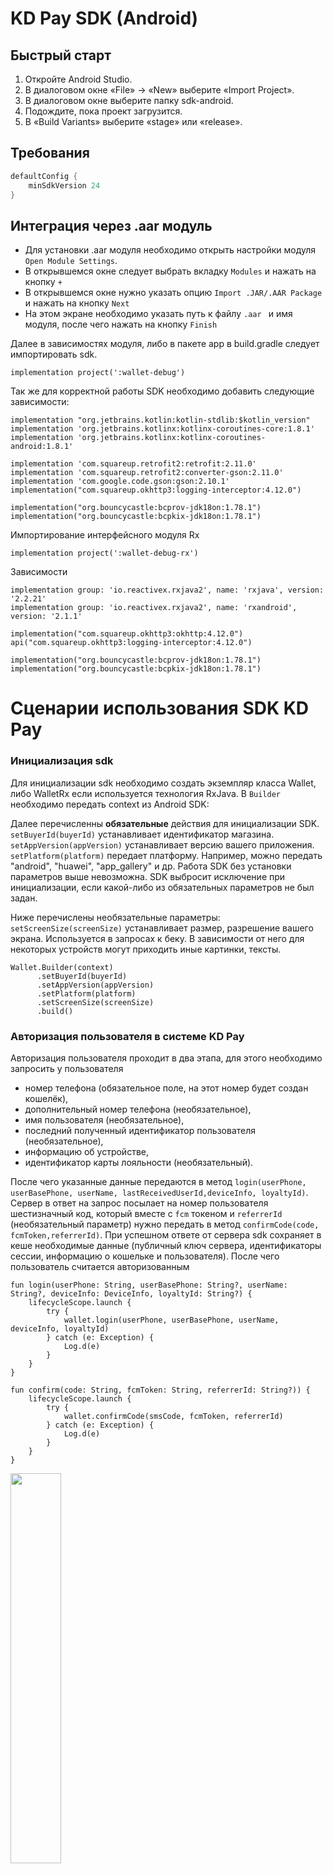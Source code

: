 # KD Pay SDK (Android)

## Быстрый старт

1. Откройте Android Studio.
2. В диалоговом окне «File» → «New» выберите «Import Project».
3. В диалоговом окне выберите папку sdk-android.
4. Подождите, пока проект загрузится.
5. В «Build Variants» выберите «stage» или «release».

## Требования

```gradle
defaultConfig {
    minSdkVersion 24
}
```

## Интеграция через .aar модуль

- Для установки .aar модуля необходимо открыть настройки модуля `Open Module Settings`.
- В открывшемся окне следует выбрать вкладку `Modules` и нажать на кнопку `+`
- В открывшемся окне нужно указать опцию  `Import .JAR/.AAR Package` и нажать на кнопку `Next`
- На этом экране необходимо указать путь к файлу  `.aar ` и имя модуля, после чего нажать на кнопку  `Finish`

Далее в зависимостях модуля, либо в пакете app в build.gradle следует импортировать sdk.

 ```
 implementation project(':wallet-debug')
 ```

Так же для корректной работы SDK необходимо добавить следующие зависимости:

```
implementation "org.jetbrains.kotlin:kotlin-stdlib:$kotlin_version"
implementation 'org.jetbrains.kotlinx:kotlinx-coroutines-core:1.8.1'
implementation 'org.jetbrains.kotlinx:kotlinx-coroutines-android:1.8.1'

implementation 'com.squareup.retrofit2:retrofit:2.11.0'
implementation 'com.squareup.retrofit2:converter-gson:2.11.0'
implementation 'com.google.code.gson:gson:2.10.1'
implementation("com.squareup.okhttp3:logging-interceptor:4.12.0")

implementation("org.bouncycastle:bcprov-jdk18on:1.78.1")
implementation("org.bouncycastle:bcpkix-jdk18on:1.78.1")
```

Импортирование интерфейсного модуля Rx

```
implementation project(':wallet-debug-rx')
```

Зависимости

```
implementation group: 'io.reactivex.rxjava2', name: 'rxjava', version: '2.2.21'
implementation group: 'io.reactivex.rxjava2', name: 'rxandroid', version: '2.1.1'

implementation("com.squareup.okhttp3:okhttp:4.12.0")
api("com.squareup.okhttp3:logging-interceptor:4.12.0")

implementation("org.bouncycastle:bcprov-jdk18on:1.78.1")
implementation("org.bouncycastle:bcpkix-jdk18on:1.78.1")
```

# Сценарии использования SDK KD Pay

### Инициализация sdk

Для инициализации sdk необходимо создать экземпляр класса Wallet, либо WalletRx если используется технология RxJava.
В `Builder` необходимо передать context из Android SDK:

Далее перечисленны **обязательные** действия для инициализации SDK.
`setBuyerId(buyerId)` устанавливает идентификатор магазина.
`setAppVersion(appVersion)` устанавливает версию вашего приложения.
`setPlatform(platform)` передает платформу. Например, можно передать "android", "huawei", "app_gallery" и др.
Работа SDK без установки параметров выше невозможна. SDK выбросит исключение при инициализации, если какой-либо из
обязательных параметров не был задан.

Ниже перечислены необязательные параметры:
`setScreenSize(screenSize)` устанавливает размер, разрешение вашего экрана. Используется в запросах к беку. В
зависимости от него для некоторых устройств могут приходить иные картинки, тексты.

```
Wallet.Builder(context)
      .setBuyerId(buyerId)
      .setAppVersion(appVersion)
      .setPlatform(platform)
      .setScreenSize(screenSize)
      .build()
```

### Авторизация пользователя в системе KD Pay

Авторизация пользователя проходит в два этапа, для этого необходимо запросить у пользователя

- номер телефона (обязательное поле, на этот номер будет создан кошелёк),
- дополнительный номер телефона (необязательное),
- имя пользователя (необязательное),
- последний полученный идентификатор пользователя (необязательное),
- информацию об устройстве,
- идентификатор карты лояльности (необязательный).

После чего указанные данные передаются в
метод `login(userPhone, userBasePhone, userName, lastReceivedUserId,deviceInfo, loyaltyId)`.
Сервер в ответ на запрос посылает на номер пользователя шестизначный код, который вместе с `fcm` токеном
и `referrerId` (необязательный параметр) нужно передать в метод `confirmCode(code, fcmToken,referrerId)`. При успешном
ответе от сервера sdk сохраняет в кеше необходимые данные (публичный ключ сервера, идентификаторы сессии, информацию о
кошельке и пользователя). После чего пользователь считается авторизованным

```
fun login(userPhone: String, userBasePhone: String?, userName: String?, deviceInfo: DeviceInfo, loyaltyId: String?) {
    lifecycleScope.launch {
        try {
            wallet.login(userPhone, userBasePhone, userName, deviceInfo, loyaltyId)
        } catch (e: Exception) {
            Log.d(e)
        }
    }
}

fun confirm(code: String, fcmToken: String, referrerId: String?)) {
    lifecycleScope.launch {
        try {
            wallet.confirmCode(smsCode, fcmToken, referrerId)
        } catch (e: Exception) {
            Log.d(e)
        }
    }
}
```

<img src="readme/authorization.jpg"  width="40%">

### Ссылки на связанные документы:

Согласие на обработку персональных и биометрических данных и пользовательское соглашение -
https://storage.yandexcloud.net/slyanov-s3/gdpr_consent.html

Публичная оферта -
https://storage.yandexcloud.net/slyanov-s3/wallets_public_offer.html

### Публичный ключ для генерации QR-кода

SDK получает публичный ключ и сохраняет его в кеше после авторизации пользователя (метод `confirmCode`). Этот публичный
ключ хранится в кеше и считается валидным, пока в заголовке любого метода от сервера не
вернется `Need-Update-Server-key: true`, после чего SDK асинхронно дернет ручку обновления публичного ключа и при
успешном запросе значение в кеше будет заменено на новый публичный ключ. Это происходит незаметно для пользователя и
весь процесс инкапсулирован внутри SDK. Пользователь SDK извне никак не может повлиять на этот процесс.

### Получение аккаунта пользователя

Получение аккаунта осуществляется с помощью метода `getAccount`. Для успешного получения состояния кошелька пользователь
должен быть авторизован, должен подтвердить смс и сдк. Если клиент не авторизован в системе метод выбрасывает ошибку.

```
fun getAccount(cached: Boolean, referrerId: String?, variant: String?) {
    lifecycleScope.launch {
        try {
            wallet.getAccount(cached, referrerId, variant)
        } catch (e: Exception) {
            Log.d(e)
        }
    }
}
```   

В WalletAccountResult в поле bankLinkType приходит тип привязки банков : recurrent/me2me.

<img src="readme/kd_pay.jpg"  width="40%">

### Onboarding

В ответе WalletAccountResult приходит поле requiredScreens с массивом форм/экранов, которые можно показать перед
отображением кошелька, например "need_bank_link"

<img src="readme/onboarding.jpg"  width="40%">

### Привязка банка к кошельку

<img src="readme/banks.jpg"  width="40%">

Для того чтобы привязать к кошельку пользователя банк, необходимо получить список банков с помощью
метода `getBanks(bankLinkType: BankLinkType?)`.

```
fun getBanks(bankLinkType: BankLinkType?) {
    lifecycleScope.launch {
        try {
            wallet.getBanks(bankLinkType)
        } catch (e: Exception) {
            Log.d(e)
        }
    }
}
```  

**Возвращает**

| Тип          | Опциональный | Описание                                           |
|--------------|--------------|----------------------------------------------------|
| `List<Bank>` | Нет          | Список банков, которые можно привязать к кошельку. |

**Исключения**

| Тип                                   | Описание                                                                  |
|---------------------------------------|---------------------------------------------------------------------------|
| `ErrorMessage.Client.NotAuthorized()` | Сессия отсутствует или устарела                                           |
| `ErrorMessage.Client.Authorization()` | Отсутствует идентификатор пользователя в системе. Необходима авторизация. |
| `ErrorMessage.Client.NoAccount()`     | Нет аккаунта пользователя                                                 |

В ответе метода `getAccount` есть информация о типе платежного сервиса (bankLinkType): recurrent/me2me.
Нужно использовать это как параметр, чтобы получить список банков в зависимости от данного типа.

Для того чтобы использовать метод пользователь должен быть авторизован и у пользователя должен быть создан аккаунт. В
противном случае метод вызовет исключение.

Далее из списка полученных банков пользователь выбирает необходимый. После чего на сервер отправляется запрос
на привязку банка с помощью метода `addNewBank`.

```
fun addNewBank(bankId: Int, fundingSum: String?, bankLinkType: BankLinkType?) {
    lifecycleScope.launch {
        try {
            wallet.addNewBank(bankId, fundingSum, bankLinkType)
        } catch (e: Exception) {
            Log.d(e)
        }
    }
}
```   

Если сервер ответил успехом, то пользователю предлагается перейти в мобильное приложение банка и завершить процесс
привязки банка.

Возвращается BankAccountLinkageResult с id привязки банка, url с кастомной схемой выбранного
банка `bankID://sub.nspk.ru/...` и временем ожидания подписки expireTimeout.

Данную ссылку необходимо открыть в МП для перехода в мобильное приложение банка, если оно установлено на девайсе.

### Получение статуса банковской связи (результат привязки банка)

Для получения статуса банковской связи используется метод `getBankLinkageStatus(linkId: Int): BankLinkageResult`

**Параметры**

| Имя      | Тип | Опциональный | Описание      |
|----------|-----|--------------|---------------|
| `linkId` | Int | нет          | Идентификатор |

**Возвращает**

| Тип                 | Опциональный | Описание                                                |
|---------------------|--------------|---------------------------------------------------------|
| `BankLinkageResult` | Нет          | Статус привязки банка и id последующей onboarding story |

**Статусы привязки**

| Тип        | Описание                                    |
|------------|---------------------------------------------|
| `success`  | Банк привязан успешно                       |
| `pending`  | Ожидание привязки банка в приложении банка. |
| `canceled` | Привязка банка отменена                     |

### Получение привязанных банков

При возврате на главный экран кошелька и вызове метода `getAccount` в поле `banks` возвращаются банки,
которые успешно привязаны, либо находятся в процессе привязки.

Ориентируясь на список привязанных банков и `id` банка, который привязывается к аккаунту можно понять в каком статусе
находится привязка банка. Если банк присутствует в списке привязанных банков,
но поле `isLinked` у банка равно `false`- это значит что банк в процессе привязки к кошельку.
В случае если поле равно `true`, значит процесс привязки банка успешен. В случае если в списке банков нет искомого,
то это означает что произошла ошибка при привязке банка.

<img src="readme/my_banks.jpg"  width="40%">

Если в методе `getAccount` возвращается bankLinkType - recurrent,
то список привязанных банков находится в массиве recurrentBanks, если me2me, то в account в поле banks

### Установить банк по умолчанию

После привязки банка он становится банком по умолчанию. Для того чтобы изменить банк по умолчанию, следует
воспользоваться методом `setDefaultBank`. Для того чтобы использовать метод пользователь должен быть авторизован и
у пользователя должен быть создан аккаунт, а так же привязан как минимум один банк.
Для начала следует получить данные аккаунта методом `getAccount`, предложить пользователю выбрать из списка
привязанных банков тот, который он хочет сделать основным.
Далее передать `id` этого банка и его тип в метод `setDefaultBank(bankId)`.
В результате чего в случае успеха метод вернет измененный и актуальный список привязанных банков.

`setDefaultBank(bankId: Int, bankLinkType: BankLinkType?): List<Bank>`

**Параметры**

| Имя          | Тип          | Опциональный | Описание                                                                     |
|--------------|--------------|--------------|------------------------------------------------------------------------------|
| bankId       | Int          | нет          | Идентификатор банка в системе KD Pay, выбранных из списка привязанных банков |
| bankLinkType | BankLinkType | да           | Тип банка (recurrent/me2me)                                                  |

**Возвращает**

| Тип        | Опциональный | Описание                                                     |
|------------|--------------|--------------------------------------------------------------|
| List<Bank> | Нет          | Список привязанных банков, с измененным банком по умолчанию. |

**Исключения**

| Тип                                 | Описание                                                                  |
|-------------------------------------|---------------------------------------------------------------------------|
| ErrorMessage.Client.NotAuthorized() | Сессия отсутствует или устарела                                           |
| ErrorMessage.Client.Authorization() | Отсутствует идентификатор пользователя в системе. Необходима авторизация. |

<img src="readme/bank_methods.jpg"  width="40%">

### Удаление привязанного банка (неактуально для рекуррентов)

Для удаления ранее привязанного банка используется метод

`deleteBank(bankId: Int)`

**Параметры**

| Имя    | Тип | Опциональный | Описание                                                                                                |
|--------|-----|--------------|---------------------------------------------------------------------------------------------------------|
| bankId | Int | нет          | Идентификатор банка в системе KD Pay, выбранных из списка банков получаемых с помощью метода getBanks() |

**Исключения**

| Тип                                 | Описание                                                                  |
|-------------------------------------|---------------------------------------------------------------------------|
| ErrorMessage.Client.NotAuthorized() | Сессия отсутствует или устарела                                           |
| ErrorMessage.Client.Authorization() | Отсутствует идентификатор пользователя в системе. Необходима авторизация. |
| ErrorMessage.Client.NoAccount()     | Нет аккаунта пользователя                                                 |

### Генерация QR кода

Для быстрого создания строки, кодируемой в qr-код, достаточно использовать метод `generateQrString(loyaltyId: String)`.
Метод не требует наличия интернета, если есть предзагруженные otp-коды.
(Otp-коды нужны также для генерации строки и SDK их самостоятельно (без действий на стороне МП) запрашивает на бэке "в
фоне", когда есть интернет).
Есть возможность "попросить" SDK в явном виде получить новую пачку otp-кодов для генерации QR-кода,
метод `requestOtpCode(amount)`. Для использования методов пользователь должен быть предварительно авторизован и иметь
аккаунт в системе.

**Параметры**

| Имя       | Тип    | Опциональный | Описание                                    |
|-----------|--------|--------------|---------------------------------------------|
| loyaltyId | String | нет          | Идентификатор лояльности во внешней системе |

**Возвращает**

| Тип    | Опциональный | Описание                        |
|--------|--------------|---------------------------------|
| String | Нет          | Строка для кодирования в Qr код |

**Исключения**

| Тип                                                | Описание                                                   |
|----------------------------------------------------|------------------------------------------------------------|
| ErrorMessage.Client.Serialization("No loyalty id") | loyaltyId пуст                                             |
| ErrorMessage.Client.NoOtpCode("No free OTP codes") | нет свободных otp кодов                                    |
| ErrorMessage.Client.Authorization                  | userId или публичный ключ сервера не существует в кеше SDK |

```
fun preloadOtp() {
    lifecycleScope.launch {
        try {
            if(!wallet.haveOtpCode()) wallet.requestOtpCode(OTP_CODE_AMOUT)
        } catch(e: Exception) {
            Log.d(e)
        }
    }
}

fun generateQrString(loyaltyId: String) {
    lifecycleScope.launch {
        val qrString = try {
            wallet.generateQrString(loyaltyId)
        } catch(e: Exception) {
            Log.d(e)
            null
        }

        qrString?.let { renderQrCode(it) }
    }
}
```

### Метод для проверки наличия сохраненных otp кодов в кеше sdk.

`haveOtpCode(): Boolean`

**Возвращает**

| Тип     | Опциональный | Описание                                                                            |
|---------|--------------|-------------------------------------------------------------------------------------|
| Boolean | Нет          | true - есть как минимум один сохраненный otp код. false - не сохраненных otp кодов. |

### Метод для получения одного свободного otp кода в кеше sdk. Код не помечается как использованный и будет выдан этим методом снова до использования

`getUnusedOtpCode(): String`

**Возвращает**

| Тип    | Опциональный | Описание                             |
|--------|--------------|--------------------------------------|
| String | Нет          | Возвращает один сохраненный otp код. |

**Исключения**

| Тип       | Описание                  |
|-----------|---------------------------|
| NoOtpCode | Если свободных кодов нет. |

### Метод для получения otp кодов с сервера с последующим сохранением в кеш sdk.

`requestOtpCodes(amount: Int)`
**Параметры**

| Имя    | Тип | Опциональный | Описание                                              |
|--------|-----|--------------|-------------------------------------------------------|
| amount | Int | нет          | Количество запрашиваемых otp кодов.  По умолчанию 10. |

**Исключения**

| Тип                                                                  | Описание                                                                  |
|----------------------------------------------------------------------|---------------------------------------------------------------------------|
| ErrorMessage.Client.NotAuthorized()                                  | Сессия отсутствует или устарела                                           |
| ErrorMessage.Client.Authorization()                                  | Отсутствует идентификатор пользователя в системе. Необходима авторизация. |
| ErrorMessage.Client.NoAccount()                                      | Нет аккаунта пользователя                                                 |
| ErrorMessage.Server.BadServerResponse("No code")                     | Ни один код не был получен от сервера.                                    |
| ErrorMessage.Server.BadServerResponse("No expiration time for code") | Нет срока окончания действия кода                                         |
| ErrorMessage.Client.NoBuyerId()                                      | Не установлен buyerId. Смотреть метод `configure(buyerId)`                |

### Метод для получения количества оставшихся otp кодов

`getRemainingOtpCodes(): Int`

**Возвращает**

| Тип | Опциональный | Описание                        |
|-----|--------------|---------------------------------|
| Int | Нет          | количество оставшихся otp кодов |

### Запрашивает указанное в параметре количество otp кодов, если их оставшееся количество валидных меньше 6

`requestOtpCodesIfRequired(amount: Int)`
**Параметры**

| Имя    | Тип | Опциональный | Описание                            |
|--------|-----|--------------|-------------------------------------|
| amount | Int | нет          | Количество запрашиваемых otp кодов. |

##### Запрашивает один свободный OTP код. Код не помечается как использованный и выдан этим методом снова до использования

`getOtpCode()`

**Исключения**

| Тип                             | Описание                                                                              |
|---------------------------------|---------------------------------------------------------------------------------------|
| ErrorMessage.Client.NoOtpCode() | свободных кодов нет. Перед запросом можно проверить на наличие вызвав `haveOtpCode()` |

### Получение данных профиля пользователя.

`fun getProfile(): Profile`

**Возвращает**

| Тип     | Опциональный | Описание                       |
|---------|--------------|--------------------------------|
| Profile | Нет          | Данные по профилю пользователя |

<img src="readme/profile.jpg"  width="40%">

##### Получение данных профиля пользователя (детализация).

`fun getProfileDetails(): ProfileDetails`

**Возвращает**

| Тип            | Опциональный | Описание                                     |
|----------------|--------------|----------------------------------------------|
| ProfileDetails | Нет          | Данные по профилю пользователя (детализация) |

### Получение элементов для блока часто задаваемых вопросов.

`fun getFaq(cacheInterval: Long = 3600L, cacheUnit: TimeUnit = TimeUnit.SECONDS): List<FaqItem>`

**Параметры**

| Имя           | Тип      | Опциональный | Описание               |
|---------------|----------|--------------|------------------------|
| cacheInterval | Long     | нет          | интервал проверки кеша |
| cacheUnit     | TimeUnit | нет          | интервал проверки кеша |

**Возвращает**

| Тип           | Опциональный | Описание         |
|---------------|--------------|------------------|
| List<FaqItem> | нет          | Список элементов |

### Выход пользователя из KD pay.

Для выполнения выхода пользователя из системы KD pay необходимо использовать метод `logout()`, при этом выполняется
полная очистка кеша sdk. Удаляются идентификаторы сессии, пользователя, публичный ключ сервера, отп коды и номер
телефона пользователя. Параллельно на сервер отправляется запрос на сброс всех активных сессий.

### Получение информации о кешбэке и истории операций.

<img src="readme/operation_history.jpg"  width="40%">

### Получение информации о кешбэке.

`fun getFaq(cacheInterval: Long = 3600L, cacheUnit: TimeUnit = TimeUnit.SECONDS): List<FaqItem>`
Для получения информации о кешбэке используем
метод `getCashbackInfo(prevMonth: Int, scenario: String, collapsed: Boolean, source: String): OperationElement`.
Имеет перегрузку метода с параметром ключ-значения для гибкой настройки параметров.

**Параметры**

| Имя       | Тип     | Опциональный | Описание                   |
|-----------|---------|--------------|----------------------------|
| prevMonth | Int     | нет          | период запроса данных      |
| scenario  | String  | нет          | место запроса данных       |
| collapsed | Boolean | нет          | скрытие виджетов в разделе |
| source    | String  | нет          | источник перехода          |

**Возвращает**

| Тип          | Опциональный | Описание             |
|--------------|--------------|----------------------|
| CashbackInfo | нет          | Информацию о кешбэке |

### Перегрузка метода информации о кешбэке

`getCashbackInfo(parameters: Map<String, String>): OperationElement`

**Параметры**

| Имя        | Тип                 | Опциональный | Описание                          |
|------------|---------------------|--------------|-----------------------------------|
| parameters | Map<String, String> | нет          | параметры в формате ключ-значение |

**Возвращает**

| Тип          | Опциональный | Описание             |
|--------------|--------------|----------------------|
| CashbackInfo | нет          | Информацию о кешбэке |

### Получение истории операции для пользователя

Получить историю операций для пользователя можно с помощью метода `getOperations`. В данный метод заложены параметры для
фильтрации операций. Бек вернет список операций, удовлетворяющих параметрам фильтрации.
Для первого запроса истории операции не нужно передавать курсор, в последующих запросах необходимо передавать курсор.
Бек вернет курсор в ответе на первый запрос, если пользователь имеет больше операций, чем бек может отдать за один
запрос.
Курсор (`cursor`) используется для пагинации операций.

```
fun getOperations(
    cursor: String? = null,
    type: OperationElement.OperationType? = null,
    partner: String? = null,
    datetimeStart: String? = null,
    datetimeFinish: String? = null,
    status: OperationElement.Status? = null
) {
    lifecycleScope.launch {
        try {
            wallet.getOperations(cursor, formId, type, partner, datetimeStart, datetimeFinish, status)
        } catch (e: Exception) {
            Log.d(e)
        }
    }
}
```

**Параметры**

| Имя            | Тип                            | Опциональный | Описание                               |
|----------------|--------------------------------|--------------|----------------------------------------|
| cursor         | String                         | да           | указатель на получение списка операций |
| type           | OperationElement.OperationType | да           | тип операции                           |
| partner        | String                         | да           | фильтр партнера                        |
| datetimeStart  | String                         | да           | дата начала фильтрации операции        |
| datetimeFinish | String                         | да           | дата конца фильтрации операции         |
| status         | OperationElement.Status        | да           | статус операции                        |

**Возвращает**

| Тип        | Опциональный | Описание                                          |
|------------|--------------|---------------------------------------------------|
| Operations | нет          | Список операций с предыдущим/следующим указателем |

### Получение конкретной операции для пользователя

Получить операцию для пользователя можно через метод `getOperation`. Важно, что id операции должен совпадать с типом
операции, иначе операция будет считаться на найденной.

```
fun getOperation(id: Int, type: OperationElement.OperationType) {
    lifecycleScope.launch {
        try {
            wallet.getOperation(id, type)
        } catch (e: Exception) {
            Log.d(e)
        }
    }
}
```

**Параметры**

| Имя  | Тип                            | Опциональный | Описание               |
|------|--------------------------------|--------------|------------------------|
| id   | String                         | нет          | идентификатор операции |
| type | OperationElement.OperationType | нет          | тип операции           |

**Возвращает**

| Тип              | Опциональный | Описание         |
|------------------|--------------|------------------|
| OperationElement | нет          | Элемент операции |

### Получение аккаунта пользователя

Получение аккаунта осуществляется с помощью метода `getAccount(cached: Boolean, referrerId: String?, variant: String?)`.
Для успешного получения состояния кошелька пользователь должен быть авторизован. Если клиент не авторизован в системе
метод выбрасывает исключение. При отсутствии аккаунта в ответе поле `walletAccountState` будет иметь значение `NONE`.

`getAccount(cached, referrerId, variant): WalletAccountResult`

**Параметры**

| Имя        | Тип     | Опциональный | Описание                                                                                                          |
|------------|---------|--------------|-------------------------------------------------------------------------------------------------------------------|
| cached     | Boolean | нет          | Флаг для определения откуда брать данные аккаунта. true - из кеша, false - из сервера с последующим кешированием. |
| referrerId | String  | да           | Идентификатор реферальной системы                                                                                 |
| variant    | String  | да           | Короткий вариант получения данных. Если указан `short`, то будут получены только основные данные по аккаунту.     |

**Возвращает**

| Тип                 | Опциональный | Описание                                                                  |
|---------------------|--------------|---------------------------------------------------------------------------|
| WalletAccountResult | Нет          | Ответ содержащий аккаунт пользователя в системе и текущий статус аккаунта |

**Исключения**
| Тип | Описание |
| ----------- | ----------- |
| ErrorMessage.Client.NotAuthorized("Not authorized") | Пользователь не авторизован в системе KD Pay. Либо устарела
сессия. |

```
fun getAccount() {
    lifecycleScope.launch {
        val result = try {
            wallet.getAccount(false)
        } catch (e: Exception) {
            if (e is ErrorMessage.Client.NotAuthorized) {
                processNotAuthorized()
            }
            Log.d(e)
            null
        }

        if (result?.walletAccountState == WalletAccountState.NONE) {
            processAccountNotExists()
        }

        if (result?.walletAccountState == WalletAccountState.READY) {
            processSucess(result)
        }
    }
}
```

### Получение формы

Для платежного сервиса в сценариях необходимы формы для получения информации о пользователе. Формы динамические, то есть
содержимое (состав полей) меняется в зависимости от контекста (сценария). Например, для привязывания счета необходимо
заполнить форму упрощенной идентификации.
Получение формы происходит через метод `getForm(type: String?, formId: Int?, version: Int?)`. Если запрос формы
произойдет без `formId`, то сервер пришлет чистую форму.
Если запрос происходит с `formId`, то SDK отправит 2 запроса на сервер:  `/form` и `/request`. Первый запрос получит
форму, второй получит статус валидации для полей. SDK соединит полученные результаты и вернет форму с провалидированными
полями.

*Примечание: количество полей и их состав сервер может поменять на своей стороне, форма является динамической.*

```
fun getForm(type: String?, formId: Int?, version: Int?) {
    lifecycleScope.launch {
        try {
            wallet.getForm(type: String?, formId: Int?, version: Int?)
        } catch (e: Exception) {
            Log.d(e)
        }
    }
}
```

### Валидация полей формы

Для валидации полей используется
метод `sendFormDraft(type: String, formId: Int?, version: Int?, draftFields: Map<Int, String>)`. Первый запрос на
валидацию всегда будет происходить без `formId` и `version`. Актуальные значения `formId` и `version` вернутся при
первой и последующей валидации. Валидировать необходимо все заполненные поля.

*Примечание: сервер сохраняет в следующем драфте поля "вместо" предыдущих. То есть если в первой версии драфта МП
отправило заполненное поле 1, а потом не прислало это поле или прислало пустое, то в этой версии драфта поле не будет
сохранено на сервере.*

При `sendFormDraft(type: String, formId: Int?, version: Int?, draftFields: Map<Int, String>)` SDK уберет пустые поля из
запроса, чтобы не заваливать пользователя ошибками на пустых полях.

```
fun sendFormDraft(type: String, formId: Int?, version: Int?, draftFields: Map<Int, String>) {
    lifecycleScope.launch {
        try {
            wallet.sendFormDraft(type, formId, version, draftFields)
        } catch (e: Exception) {
            Log.d(e)
        }
    }
}
```

### Отправка формы на проверку

Для валидации полей используется
метод `sendFormCommit(type: String, formId: Int?, version: Int?, draftFields: Map<Int, String>)`. Первый запрос
на `commit` может происходить без `formId` и `version`. Актуальные значения `formId` и `version` вернутся при первом и
последующем `commit`. Отправлять необходимо все поля.

При `sendFormCommit(type: String, formId: Int?, version: Int?, draftFields: Map<Int, String>)` сервер отправит **все**
поля, даже пустые, чтобы уведомить пользователя о незаполненных полях.

```
fun sendFormDraft(type: String, formId: Int?, version: Int?, draftFields: Map<Int, String>) {
    lifecycleScope.launch {
        try {
            wallet.sendFormDraft(type, formId, version, draftFields)
        } catch (e: Exception) {
            Log.d(e)
        }
    }
}
```

## Дополнительные методы для взаимодействия с сервисом KD pay

#### Метод для проверки состояния сервиса.

`ping()`

#### Метод возвращает идентификатор пользователя, если имеется.

`getUserId(): Int`

**Возвращает**

| Тип      | Опциональный | Описание                                           |
|----------|--------------|----------------------------------------------------|
| UserInfo | Нет          | Возвращает userId пользователя, если такой имеется |

#### Проверка истек ли срок действия ключа.

`fun isKeyExpired(): Boolean`

**Возвращает**

| Тип     | Опциональный | Описание                                  |
|---------|--------------|-------------------------------------------|
| Boolean | Нет          | true - ключ истек , false - ключ не истек |

##### Обновить клиентские ключи и отправить публичный ключ на сервер.

`fun updateClientPublicKey(deviceId: String)`

**Параметры**

| Имя      | Тип    | Опциональный | Описание                                                                                                                                                                                                               |
|----------|--------|--------------|------------------------------------------------------------------------------------------------------------------------------------------------------------------------------------------------------------------------|
| deviceId | String | да           | Идентификатор пользователя в системе.  Если не указан используется 64-битное число (выраженное в виде шестнадцатеричной строки), уникальное для каждой комбинации ключа подписи приложения, пользователя и устройства. |

##### Callback на необходимость обновления токена пользователя.

`needUpdateUserDevice: StateFlow<Boolean>`

##### Callback на необходимость обновления клиентских ключей

`needUpdateClientPublicKey: StateFlow<Boolean>`

##### Обновить токен пользователя на сервере.

`fun updateUserDevice(deviceId: String, fcmToken: String)`

**Параметры**

| Имя      | Тип    | Опциональный | Описание                                                                                                                                                                                                               |
|----------|--------|--------------|------------------------------------------------------------------------------------------------------------------------------------------------------------------------------------------------------------------------|
| deviceId | String | да           | Идентификатор пользователя в системе.  Если не указан используется 64-битное число (выраженное в виде шестнадцатеричной строки), уникальное для каждой комбинации ключа подписи приложения, пользователя и устройства. |
| fcmToken | String | нет          | Токен Firebase Messaging Service [подробнее](https://firebase.google.com/docs/cloud-messaging/android/client).                                                                                                         |

##### Проверка доступа к кошелькам. Имеет кеширование. Возвращает результат предыдущего запроса, параллельно выполняя новый запрос. Если интервал не задан, кеш считается валидным 1 час.

`getUserExperiment(phone: String, applicationVersion: String, deviceId: String?, loyaltyId: String, cacheInterval: Long): List<String>`

**Параметры**

| Имя                | Тип    | Опциональный | Описание                                                                                                                                                                                                               |
|--------------------|--------|--------------|------------------------------------------------------------------------------------------------------------------------------------------------------------------------------------------------------------------------|
| phone              | String | нет          | Телефон указанный пользователем                                                                                                                                                                                        |
| applicationVersion | String | нет          | Версия приложения                                                                                                                                                                                                      |
| deviceId           | String | да           | Идентификатор пользователя в системе.  Если не указан используется 64-битное число (выраженное в виде шестнадцатеричной строки), уникальное для каждой комбинации ключа подписи приложения, пользователя и устройства. |
| loyaltyId          | String | нет          | номер карты лояльности                                                                                                                                                                                                 |
| cacheInterval      | Long   | да           | Интервал проверки кэша в секундах. Если не выставлен интервал, то кеш на 1 час.                                                                                                                                        |

**Возвращает**

| Тип          | Опциональный | Описание                                             |
|--------------|--------------|------------------------------------------------------|
| List<String> | Нет          | Вернет список экспериментов для данного пользователя |

##### Проверяет авторизован ли пользователь в системе по таким признакам как наличие в кеше идентификатора сессии и пользователя. А так же наличию публичного ключа сервера.

`isAuthorized(): Boolean`

**Возвращает**

| Тип     | Опциональный | Описание                                                                                                                                    |
|---------|--------------|---------------------------------------------------------------------------------------------------------------------------------------------|
| Boolean | Нет          | true - пользователь авторизован, false - не авторизован (Нет идентификатора сессии, пользователя, либо публичного ключа сервера в кеше SDK) |

##### Получение состояние аккаунта в системе KD Pay.

`getUserPreview(cached: Boolean = false, manzanaUserId: String?, loyaltyId: String?, source: String?): WalletAccountResult`

**Параметры**

| Имя           | Тип     | Опциональный | Описание                                                                                                          |
|---------------|---------|--------------|-------------------------------------------------------------------------------------------------------------------|
| cached        | Boolean | нет          | Флаг для определения откуда брать данные аккаунта. true - из кеша, false - из сервера с последующим кешированием. |
| manzanaUserId | String  | да           | Идентификатор пользователя                                                                                        |
| loyaltyId     | String  | нет          | номер карты лояльности                                                                                            |
| source        | String  | нет          | источник перехода                                                                                                 |

**Возвращает**

| Тип                 | Опциональный | Описание                                                                  |
|---------------------|--------------|---------------------------------------------------------------------------|
| WalletAccountResult | Нет          | Ответ содержащий аккаунт пользователя в системе и текущий статус аккаунта |

**Исключения**

| Тип                                                 | Описание                                                            |
|-----------------------------------------------------|---------------------------------------------------------------------|
| ErrorMessage.Client.NotAuthorized("Not authorized") | Пользователь не авторизован в системе KD Pay. Либо устарела сессия. |

##### Получение информации фондирования.

`getFundingInfo(cacheInterval: Long, cacheUnit: TimeUnit): FundingInfo

**Параметры**

| Имя           | Тип      | Опциональный | Описание                                                                               |
|---------------|----------|--------------|----------------------------------------------------------------------------------------|
| cacheInterval | Long     | да           | Интервал проверки кэша в секундах. Если не выставлен интервал, то кеш не используется. |
| cacheUnit     | TimeUnit | нет          | интервал проверки кеша                                                                 |

**Возвращает**

| Тип        | Опциональный | Описание                                           |
|------------|--------------|----------------------------------------------------|
| List<Bank> | Нет          | Список банков, которые можно привязать к кошельку. |

**Исключения**

| Тип                                 | Описание                                                                  |
|-------------------------------------|---------------------------------------------------------------------------|
| ErrorMessage.Client.NotAuthorized() | Сессия отсутствует или устарела                                           |
| ErrorMessage.Client.Authorization() | Отсутствует идентификатор пользователя в системе. Необходима авторизация. |
| ErrorMessage.Client.NoAccount()     | Нет аккаунта пользователя                                                 |

##### Метод получения формы упрощенной идентификации

`getForm(type: String?, formId: Int?, version: Int?): Form`

**Параметры**

| Имя     | Тип    | Опциональный | Описание                                            |
|---------|--------|--------------|-----------------------------------------------------|
| type    | String | да           | Тип формы, которая задает определенный набор полей. |
| formId  | Int    | да           | Идентификатор последнего актуального заполнения.    |
| version | Int    | да           | Версия последнего актуального заполнения            |

**Возвращает**

| Тип  | Опциональный | Описание                                        |
|------|--------------|-------------------------------------------------|
| Form | Нет          | Форма для упрощенной идентификации пользователя |

**Исключения**

| Тип                                 | Описание                                                                  |
|-------------------------------------|---------------------------------------------------------------------------|
| ErrorMessage.Client.NotAuthorized() | Сессия отсутствует или устарела                                           |
| ErrorMessage.Client.Authorization() | Отсутствует идентификатор пользователя в системе. Необходима авторизация. |

##### Метод для отправки черновика формы

`sendFormDraft(type: String, formId: Int?, version: Int?, draftFields: Map<Int, String>): FormDraft`

**Параметры**

| Имя         | Тип              | Опциональный | Описание                                            |
|-------------|------------------|--------------|-----------------------------------------------------|
| type        | String           | нет          | Тип формы, которая задает определенный набор полей. |
| formId      | Int              | да           | Идентификатор последнего актуального заполнения.    |
| version     | Int              | да           | Версия последнего актуального заполнения.           |
| draftFields | Map<Int, String> | нет          | Идентификатор валидируемого поля и его значение.    |

**Возвращает**

| Тип       | Опциональный | Описание                                              |
|-----------|--------------|-------------------------------------------------------|
| FormDraft | Нет          | Актуальная информация формы и список невалидных полей |

**Исключения**

| Тип                                 | Описание                                                                  |
|-------------------------------------|---------------------------------------------------------------------------|
| ErrorMessage.Client.NotAuthorized() | Сессия отсутствует или устарела                                           |
| ErrorMessage.Client.Authorization() | Отсутствует идентификатор пользователя в системе. Необходима авторизация. |
| ErrorMessage.Client.NoAccount()     | Нет аккаунта пользователя                                                 |

##### Метод для получения формы поддержки

`getUserSupportForm(clientId: Int): Form`

**Параметры**

| Имя      | Тип | Опциональный | Описание               |
|----------|-----|--------------|------------------------|
| clientId | Int | да           | Идентификатор клиента. |

**Возвращает**

| Тип  | Опциональный | Описание                                        |
|------|--------------|-------------------------------------------------|
| Form | Нет          | Форма для упрощенной идентификации пользователя |

**Исключения**

| Тип                                 | Описание                                                                  |
|-------------------------------------|---------------------------------------------------------------------------|
| ErrorMessage.Client.NotAuthorized() | Сессия отсутствует или устарела                                           |
| ErrorMessage.Client.Authorization() | Отсутствует идентификатор пользователя в системе. Необходима авторизация. |
| ErrorMessage.Client.NoAccount()     | Нет аккаунта пользователя                                                 |

##### Метод для подсказки для полей формы

`getFormSuggestions(fieldId: Int, value: String): Map<Int, String>`

**Параметры**

| Имя     | Тип    | Опциональный | Описание            |
|---------|--------|--------------|---------------------|
| fieldId | Int    | да           | Идентификатор поля. |
| value   | String | да           | Значение поля.      |

**Возвращает**

| Тип              | Опциональный | Описание                          |
|------------------|--------------|-----------------------------------|
| Map<Int, String> | Нет          | Подсказки в формате ключ-значение |

##### Метод для коммита формы

`sendFormCommit(type: String, formId: Int?, version: Int?, draftFields: Map<Int, String>): FormDraft`

**Параметры**

| Имя         | Тип              | Опциональный | Описание                                            |
|-------------|------------------|--------------|-----------------------------------------------------|
| type        | String           | нет          | Тип формы, которая задает определенный набор полей. |
| formId      | Int              | да           | Идентификатор последнего актуального заполнения.    |
| version     | Int              | да           | Версия последнего актуального заполнения.           |
| draftFields | Map<Int, String> | нет          | Идентификатор валидируемого поля и его значение.    |

**Возвращает**

| Тип       | Опциональный | Описание                                              |
|-----------|--------------|-------------------------------------------------------|
| FormDraft | Нет          | Актуальная информация формы и список невалидных полей |

**Исключения**

| Тип                                 | Описание                                                                  |
|-------------------------------------|---------------------------------------------------------------------------|
| ErrorMessage.Client.NotAuthorized() | Сессия отсутствует или устарела                                           |
| ErrorMessage.Client.Authorization() | Отсутствует идентификатор пользователя в системе. Необходима авторизация. |
| ErrorMessage.Client.NoAccount()     | Нет аккаунта пользователя                                                 |

##### Метод проверки версии библиотеки. Имеет кеширование. Возвращает результат предыдущего запроса, параллельно выполняя новый запрос.

`checkLibraryVersion(cacheInterval: Long = 0L): VersionResult`

**Параметры**

| Имя           | Тип  | Опциональный | Описание                                                                               |
|---------------|------|--------------|----------------------------------------------------------------------------------------|
| cacheInterval | Long | да           | Интервал проверки кэша в секундах. Если не выставлен интервал, то кеш не используется. |

**Возвращает**

| Тип           | Опциональный | Описание                                                                         |
|---------------|--------------|----------------------------------------------------------------------------------|
| VersionResult | нет          | Возвращает результат проверки. При любой ошибке возвращает VersionResult.UNKNOWN |

#### Уведомляет сервер о показанных оповещениях пользователю. Возвращает список id оповещений с актуальным статусом

`notifySnacksShown(shownSnacks: Map<Int, Long>): List<SnacksShownStatus>`

**Параметры**

| Имя         | Тип            | Опциональный | Описание                              |
|-------------|----------------|--------------|---------------------------------------|
| shownSnacks | Map<Int, Long> | нет          | id и timestamp показанного оповещения |

**Возвращает**

| Тип               | Опциональный | Описание                                   |
|-------------------|--------------|--------------------------------------------|
| SnacksShownStatus | нет          | Список id оповещений с актуальным статусом |

### Получение информации об автопополнении.

`getAutoReplenishmentInfo(): AutoReplenishmentInfo`

**Возвращает**

| Тип                   | Опциональный | Описание                    |
|-----------------------|--------------|-----------------------------|
| AutoReplenishmentInfo | нет          | Информации о автопополнении |

#### Включить/выключить автопополнение

`fun toggleAutoReplenishment(isActive: Boolean, bankId: Int, sumValue: String?,sumCurrency: String?,)`

**Параметры**

| Имя         | Тип     | Опциональный | Описание                             |
|-------------|---------|--------------|--------------------------------------|
| isActive    | Boolean | нет          | вкл или выкл                         |
| bankId      | Int     | нет          | уникальный идентификатор банка       |
| sumValue    | String  | нет          | минимальная сумма для автопополнения |
| sumCurrency | String  | нет          | валюта суммы для автопополнения      |

### Операция пополнения счёта KD Pay

`fun replenishment(bankId: Int, sumValue: String, sumCurrency: String): ReplenishmentStatus`

**Параметры**

| Имя         | Тип    | Опциональный | Описание                             |
|-------------|--------|--------------|--------------------------------------|
| bankId      | Int    | нет          | уникальный идентификатор банка       |
| sumValue    | String | нет          | минимальная сумма для автопополнения |
| sumCurrency | String | нет          | валюта суммы для автопополнения      |

**Возвращает**

| Тип                 | Опциональный | Описание          |
|---------------------|--------------|-------------------|
| ReplenishmentStatus | нет          | Статус пополнения |

### Получения статуса пополнения счёта KD Pay

`fun getReplenishmentStatus() : ReplenishmentStatus`

**Возвращает**

| Тип                 | Опциональный | Описание          |
|---------------------|--------------|-------------------|
| ReplenishmentStatus | нет          | Статус пополнения |

# Структуры данных

#### `BankLinkageResult`

| Имя          | Описание                         |
|--------------|----------------------------------|
| status       | статус связи (BankLinkageStatus) |
| finalStoryId | идентификатор                    |

#### `BankLinkageStatus` enum

| Имя      | Описание       |
|----------|----------------|
| SUCCESS  | Успех связи    |
| PENDING  | Ожидание связи |
| CANCELED | Отмена связи   |

#### `ReplenishmentStatus` enum

| Имя        | Описание                      |
|------------|-------------------------------|
| UNKNOWN    | Статус пополнения не известен |
| IN_PROCESS | В процессе пополнения         |
| SUCCESS    | Успех пополнения              |
| CREATED    | Создан для  пополнения        |
| CANCELED   | Отменена пополнения           |
| ERROR      | Ошибка пополнения             |

#### `WalletAccountResult`

| Имя свойства       | Тип                | Опциональный | Описание                                  |
|--------------------|--------------------|--------------|-------------------------------------------|
| walletAccountState | WalletAccountState | нет          | Описывает состояние аккаунта              |
| walletAccount      | WalletAccount      | да           | Модель данных кошелька                    |
| banners            | BannerAccount      | да           | Список баннеров                           |
| messages           | MessagesAccount    | да           | Информационное сообщение о работе сервера |
| snacks             | Snacks             | да           | Список снекбаров                          |

#### `WalletAccountState` enum

| Имя     | Описание                            |
|---------|-------------------------------------|
| NONE    | Нет аккаунта пользователя           |
| PENDING | Аккаунта в процессе создания        |
| READY   | Аккаунт существует и готов к работе |
| BANNED  | Аккаунт забанен                     |

#### `WalletAccount`

| Имя свойства | Тип                 | Опциональный                 | Описание                                 |
|--------------|---------------------|------------------------------|------------------------------------------|
| id           | Int                 | нет                          | Идентификатор аккаунта                   |
| balance      | BigDecimal          | нет ( 0 по умолчанию)        | Баланс пользователя                      |
| currency     | String              | нет                          | Строковый код валюты                     |
| status       | WalletStatus        | нет (Undefined по умолчанию) | Состояние кошелька                       |
| banks        | List<Bank>          | нет                          | 	Список привязанных к кошельку банков    |
| forms        | List<FormsResponse> | да                           | Список форм для упрощенной идентификации |

#### `WalletStatus ` enum

| Имя       | Описание                         |
|-----------|----------------------------------|
| Undefined | Неизвестное состояние кошелька   |
| Active    | Кошелек активен и готов к работе |
| Blocked   | Кошелек заблокирован             |
| Closed    | Кошелек закрыт                   |

#### `BannerAccount`

| Имя свойства | Тип               | Опциональный | Описание                                                         |
|--------------|-------------------|--------------|------------------------------------------------------------------|
| positionType | String            | нет          | Вариант отображения баннеров, например списком, каруселью и т.п. |
| items        | List<BannerItems> | да           | Список баннеров                                                  |

#### `BannerItems`

| Имя свойства | Тип                | Опциональный | Описание                  |
|--------------|--------------------|--------------|---------------------------|
| id           | Int                | нет          | Идентификатор баннера     |
| type         | String             | нет          | Тип баннера               |
| params       | List<BannerParams> | нет          | Список параметров баннера |

#### `BannerParams`

| Имя свойства    | Тип    | Опциональный | Описание                         |
|-----------------|--------|--------------|----------------------------------|
| name            | String | да           | Имя параметра                    |
| value           | String | да           | Значение параметра               |
| textColor       | String | да           | Цвет значения (текста) параметра |
| type            | String | да           | Тип параметра                    |
| backgroundColor | String | да           | Цвет фона параметра              |

#### `MessagesAccount`

| Имя свойства    | Тип             | Опциональный | Описание                                |
|-----------------|-----------------|--------------|-----------------------------------------|
| badStatusServer | BadStatusServer | да           | Сообщение о некорректной работе сервера |

#### `BadStatusServer`

| Имя свойства | Тип    | Опциональный | Описание            |
|--------------|--------|--------------|---------------------|
| title        | String | нет          | Заголовок сообщения |
| description  | String | нет          | Описание сообщения  |

#### `Snacks`

| Имя свойства | Тип         | Опциональный | Описание            |
|--------------|-------------|--------------|---------------------|
| type         | String      | нет          | Вариант отображения |
| items        | List<Snack> | нет          | Список снеков       |

#### `Snack`

| Имя свойства | Тип                 | Опциональный | Описание            |
|--------------|---------------------|--------------|---------------------|
| id           | Int                 | нет          | Идентификатор снэка |
| type         | Type                | нет          | Тип снэка           |
| params       | Map<String, String> | нет          | Параметры снэка     |

#### `Type` enum

| Имя      | Описание                 |
|----------|--------------------------|
| BankLink | Снек привязки банка      |
| Sui      | Снек УПРИДа              |
| Referral | Снек реферальной системы |
| Unknown  | Неизвестный тип снэка    |

#### `Bank`

| Имя свойства    | Тип     | Опциональный             | Описание                                                                                                                               |
|-----------------|---------|--------------------------|----------------------------------------------------------------------------------------------------------------------------------------|
| id              | Int     | нет                      | Идентификатор банка в системе                                                                                                          |
| name            | String  | нет                      | Имя банка в системе                                                                                                                    |
| imageLink       | String  | да                       | Ссылка на логотип банка                                                                                                                |
| isLinked        | Boolean | нет (false по умолчанию) | Состояние привязки банка. Если банк присутствует в списке, но его статус isLinked == false, это означает что банк в процессе привязки. |
| isDefault       | Boolean | нет (false по умолчанию) | Банк выбран основным. С счета этого банка будут сниматься средства при платежах кошельком.                                             |
| isRetryPossible | Boolean | нет (false по умолчанию) | Возможность отправить запрос на привязку заново.                                                                                       |
| instructionUrl  | String  | да                       | Ссылка на инструкцию по привязке                                                                                                       |

#### `MessagesAccount`

| Имя свойства | Тип             | Опциональный | Описание                                                           |
|--------------|-----------------|--------------|--------------------------------------------------------------------|
| badStatus    | BadStatusServer | да           | Сообщение о нестабильности сервера                                 |
| badTime      | BadTime         | да           | Сообщение о некорректных настройках даты, времени и часового пояса |

#### `BadStatusServer`

| Имя свойства | Тип               | Опциональный | Описание            |
|--------------|-------------------|--------------|---------------------|
| title        | String            | нет          | Заголовок сообщения |
| description  | BadStatusResponse | нет          | Описание сообщения  |

#### `BadTime`

| Имя свойства | Тип    | Опциональный | Описание            |
|--------------|--------|--------------|---------------------|
| title        | String | да           | Заголовок сообщения |
| text         | String | нет          | Описание сообщения  |
| button       | String | нет          | Текст для кнопки    |

#### `FormAccount`

| Имя свойства | Тип        | Опциональный | Описание                                                                                                  |
|--------------|------------|--------------|-----------------------------------------------------------------------------------------------------------|
| type         | String     | нет          | Тип формы, задает конкретный набор полей                                                                  |
| status       | FormStatus | да           | Статус формы последнего актуального заполнения. Пустое поле или нет поля – пользователь не заполнял форму |
| formId       | Int        | да           | Идентификатор формы последнего актуального заполнения                                                     |
| isRequired   | Boolean    | нет          | Необходимо ли пользователю заполнить/дозаполнить форму                                                    |
| description  | String     | нет          | Текст, который можно показать пользователю                                                                |
| version      | Int        | да           | Версия формы последнего актуального заполнения                                                            |

#### `FormStatus` enum

| Имя        | Значение   | Описание                                 |
|------------|------------|------------------------------------------|
| Draft      | draft      | Форма заполнялась, но не была отправлена |
| Commit     | commit     | Форма была отправлена, но не запушена    |
| Processing | processing | Форма в процессе обработки               |
| Invalid    | invalid    | Форма заполнена неверно                  |
| Success    | success    | Форма успешно заполнена                  |
| NotExists  | not_exists | Форма отсутствует                        |
| Unknown    | unknown    | Форма неизвестна                         |

#### `Form`

| Имя свойства     | Тип                   | Опциональный | Описание                                                                         |
|------------------|-----------------------|--------------|----------------------------------------------------------------------------------|
| id               | Int                   | да           | Идентификатор формы. Может его не быть, если форму пользователь получает впервые |
| version          | FormStatus            | нет          | Статус формы последнего актуального заполнения.                                  |
| pageCount        | Int                   | нет          | Количество страниц                                                               |
| title            | String                | да           | Заголовок формы                                                                  |
| pages            | Map<Int, FormPage>    | нет          | Словарь страниц сформированный по `FormPage.id` идентификаторам                  |
| visibilityChecks | List<VisibilityCheck> | нет          | Список проверки видимости                                                        |

#### `FormPage`

| Имя свойства     | Тип                 | Опциональный | Описание                                       |
|------------------|---------------------|--------------|------------------------------------------------|
| id               | Int                 | нет          | Идентификатор страницы                         |
| number           | Int                 | нет          | Номер страницы                                 |
| name             | String              | да           | 	Имя страницы                                  |
| description      | String              | да           | Описание страницы                              |
| groups           | Map<Int, FormGroup> | нет          | Словарь групп сформированный по `FormGroup.id` |
| submitButtonText | String              | да           | Текст на кнопке отправки страницы формы        |

#### `VisibilityCheck`

| Имя свойства     | Тип                      | Опциональный | Описание                                                                                             |
|------------------|--------------------------|--------------|------------------------------------------------------------------------------------------------------|
| dependantFieldId | Int                      | нет          | Идентификатор зависимого поля                                                                        |
| parentFieldId    | Int                      | нет          | Идентификатор родительского поля. У группы зависимых элементов родительский идентификатор совпадает. |
| operation        | VisibilityCheckOperation | да           | Операция проверки видимости                                                                          |
| value            | String                   | да           | Значение проверки видимости                                                                          |

#### `VisibilityCheckOperation ` enum

| Имя     | Описание                                                                      |
|---------|-------------------------------------------------------------------------------|
| Equals  | Проверка на равенство. `check = { FormField, String-> field.value == value }` |
| Unknown | Всегда возвращает true. `check = { _, _ -> true } `                           |

#### `FormGroup`

| Имя свойства | Тип                 | Опциональный | Описание                                       |
|--------------|---------------------|--------------|------------------------------------------------|
| id           | Int                 | нет          | Идентификатор группы                           |
| number       | Int                 | нет          | Номер группы                                   |
| pageId       | Int                 | нет          | Идентификатор страницы                         |
| name         | String              | да           | Имя группы                                     |
| description  | String              | да           | Описание группы                                |
| fields       | Map<Int, FormField> | нет          | Словарь полей сформированный по `FormField.id` |

#### sealed `FormField`

| Имя свойства     | Тип              | Опциональный | Описание                                             |
|------------------|------------------|--------------|------------------------------------------------------|
| id               | Int              | нет          | Идентификатор поля                                   |
| groupId          | Int              | да           | Идентификатор группы                                 |
| isRequired       | Boolean          | нет          | Требуется ли для заполнения По умолчанию всегда true |
| isVisible        | Boolean          | нет          | Видимость поля По умолчанию всегда  true             |
| value            | String           | да           | Значение поля                                        |
| initialValue     | String           | да           | Изначальное значение поля                            |
| validationResult | ValidationResult | да           | Результат валидации поля                             |

#### `RadioGroup` : FormField

| Имя свойства | Тип                   | Опциональный | Описание                                                   |
|--------------|-----------------------|--------------|------------------------------------------------------------|
| id           | Int                   | нет          | Идентификатор поля                                         |
| groupId      | Int                   | да           | Идентификатор группы                                       |
| isRequired   | Boolean               | нет          | 	Требуется ли для заполнения По умолчанию всегда true      |
| choices      | Map<Int, RadioButton> | нет          | 	Словарь переключателей сформированный по `RadioButton.id` |
| placeholder  | String                | да           | Заполнитель                                                |
| immutable    | Boolean               | нет          | Изменяемое ли поле                                         |

#### `RadioButton`

| Имя свойства | Тип    | Опциональный | Описание                                     |
|--------------|--------|--------------|----------------------------------------------|
| id           | Int    | нет          | Идентификатор кнопки переключателя           |
| radioGroupId | Int    | нет          | Идентификатор группы переключателя           |
| placeholder  | String | нет          | Описание кнопки переключателя                |
| value        | String | нет          | Значение, уходящее в группу переключателя    |
| selected     | String | нет          | Состояние переключателя. По умолчанию false. |

#### `EditText` : FormField

| Имя свойства  | Тип               | Опциональный | Описание                                              |
|---------------|-------------------|--------------|-------------------------------------------------------|
| id            | Int               | нет          | Идентификатор поля                                    |
| groupId       | Int               | да           | Идентификатор группы                                  |
| isRequired    | Boolean           | нет          | Требуется ли для заполнения. По умолчанию всегда true |
| placeholder   | String            | да           | Заполнитель                                           |
| inputType     | EditTextInputType | нет          | Тип поля                                              |
| mask          | String            | да           | Маска для поля                                        |
| minLength     | Int               | да           | Минимальное количество символов                       |
| maxLength     | Int               | да           | Максимальное количество символов                      |
| nextFieldId   | Int               | да           | Идентификатор следующего поля                         |
| hideSymbols   | Boolean           | нет          | Скрывать символы. По умолчанию false                  |
| hasSuggestion | Boolean           | нет          | Имеются ли подсказки для поля                         |
| immutable     | Boolean           | нет          | Изменяемое ли поле                                    |

#### `CheckBox`  : FormField

| Имя свойства | Тип     | Опциональный | Описание                                              |
|--------------|---------|--------------|-------------------------------------------------------|
| id           | Int     | нет          | Идентификатор поля                                    |
| groupId      | Int     | нет          | Идентификатор группы                                  |
| placeholder  | String  | нет          | Описание кнопки переключателя                         |
| value        | String  | нет          | Значение checkbox "true" или "false"                  |
| isRequired   | Boolean | нет          | Требуется ли для заполнения. По умолчанию всегда true |

#### `FileField`  : FormField

| Имя свойства      | Тип                                | Опциональный | Описание                                              |
|-------------------|------------------------------------|--------------|-------------------------------------------------------|
| id                | Int                                | нет          | Идентификатор поля                                    |
| groupId           | Int                                | да           | Идентификатор группы                                  |
| required          | Boolean                            | нет          | Требуется ли для заполнения. По умолчанию всегда true |
| placeholder       | String                             | да           | Заполнитель                                           |
| mask              | String                             | да           | Маска для поля                                        |
| minLength         | Int                                | да           | Минимальное количество символов                       |
| maxLength         | Int                                | да           | Максимальное количество символов                      |
| nextFieldId       | Int                                | да           | Идентификатор следующего поля                         |
| hasSuggestion     | Boolean                            | нет          | Имеются ли подсказки для поля                         |
| immutable         | Boolean                            | нет          | Изменяемое ли поле                                    |
| choices           | List<FormChoiceResponse>           | нет          | 	Список форм                                          |
| visibilityOptions | List<FormVisibilityOptionResponse> | нет          | 	Список форм                                          |
| value             | String                             | нет          | Значение                                              |

#### `EditTextInputType  ` enum

| Имя    | Описание       |
|--------|----------------|
| Text   | Текстовое поле |
| Date   | Поле даты      |
| Number | Числовое поле  |

#### `ValidationResult`

| Имя свойства | Тип     | Опциональный | Описание                    |
|--------------|---------|--------------|-----------------------------|
| isValid      | Boolean | нет          | Состояние валидности поля   |
| isRequired   | Boolean | нет          | Требуется ли для заполнения |
| errorMessage | String  | да           | Сообщение об ошибке         |

#### `FormDraft`

| Имя свойства | Тип         | Опциональный | Описание                              |
|--------------|-------------|--------------|---------------------------------------|
| requestId    | Int         | нет          | Актуальный идентификатор формы        |
| status       | StatusDraft | нет          | Статус драфта формы                   |
| version      | Int         | нет          | Актуальная версия формы               |
| details      | List<Draft> | да           | Список невалидных полей и их описание |

#### `Draft`

| Имя свойства | Тип    | Опциональный | Описание                         |
|--------------|--------|--------------|----------------------------------|
| fieldId      | Int    | нет          | Идентификатор поля               |
| errorCode    | String | нет          | Код ошибки валидации формы       |
| description  | String | нет          | Описание                         |
| userMessage  | String | нет          | Описание ошибки для пользователя |

#### `StatusDraft   ` enum

| Имя   | Описание                                     |
|-------|----------------------------------------------|
| Error | В форме имеются поля, не прошедшие валидацию |
| Ok    | Все поля в черновике валидны                 |

#### sealed `UserInfo`

| Имя свойства       | Описание                                         |
|--------------------|--------------------------------------------------|
| Exists             | Возвращается, если пользователь авторизован      |
| object `NotExists` | Возвращается, если пользователь `не` авторизован |

#### `Exists `: UserInfo

| Имя свойства | Тип | Опциональный | Описание                   |
|--------------|-----|--------------|----------------------------|
| userId       | Int | нет          | Идентификатор пользователя |

#### sealed `VersionResult`

| Имя свойства     | Описание                                                  |
|------------------|-----------------------------------------------------------|
| object `ACTUAL`  | Версия библиотеки актуальная, обновления не требуются.    |
| object `MINOR`   | Доступно небольшое обновление.                            |
| MAJOR            | Доступно обновление.                                      |
| CRITICAL         | Требуется обновление, использование кошельков невозможно. |
| object `UNKNOWN` | Получено что-то иное, использование кошельков невозможно. |

#### `MAJOR`: VersionResult

| Имя свойства       | Тип    | Опциональный | Описание                                                      |
|--------------------|--------|--------------|---------------------------------------------------------------|
| actualVersion      | String | нет          | Текущая актуальная версия библиотеки                          |
| actualDescription  | String | да           | Описание актуальной версии                                    |
| currentDescription | String | да           | Описание текущей версии                                       |
| storeLink          | String | да           | Ссылка на магазин для обновления версии мобильного приложения |

#### `CRITICAL`: VersionResult

| Имя свойства       | Тип    | Опциональный | Описание                                                      |
|--------------------|--------|--------------|---------------------------------------------------------------|
| actualVersion      | String | нет          | Текущая актуальная версия библиотеки                          |
| actualDescription  | String | да           | Описание актуальной версии                                    |
| currentDescription | String | да           | Описание текущей версии                                       |
| storeLink          | String | да           | Ссылка на магазин для обновления версии мобильного приложения |

#### `SnacksShownStatus`

| Имя свойства | Тип    | Опциональный | Описание                |
|--------------|--------|--------------|-------------------------|
| id           | Int    | нет          | Идентификатор сообщения |
| status       | String | нет          | Статус сообщения        |

#### `Operations`

| Имя свойства | Тип                    | Опциональный | Описание                                |
|--------------|------------------------|--------------|-----------------------------------------|
| operations   | List<OperationElement> | нет          | Список элементов операции               |
| nextCursor   | String                 | да           | Указатель на следующий список операций  |
| prevCursor   | String                 | да           | Указатель на предыдущий список операций |

#### `OperationElement`

| Имя свойства       | Тип                                 | Опциональный | Описание                                                  |
|--------------------|-------------------------------------|--------------|-----------------------------------------------------------|
| id                 | Int                                 | нет          | Идентификатор операции                                    |
| timestamp          | Long                                | нет          | Дата и время операции                                     |
| type               | OperationsElement.OperationType     | нет          | Тип операции                                              |
| status             | OperationsElement.Status            | нет          | Статус операции                                           |
| name               | String                              | нет          | Название операции – русский аналог type                   |
| imageUrl           | String                              | нет          | Изображение операции                                      |
| merchant           | String                              | нет          | Торговец операции                                         |
| from               | FromAndToElement                    | нет          | Откуда произведена операция                               |
| to                 | FromAndToElement                    | нет          | Куда произведена операция                                 |
| amount             | String                              | нет          | Сумма операции                                            |
| currency           | CurrencyElement                     | нет          | Валюта операции                                           |
| childOperations    | List<OperationItem>                 | нет          | Информация о дочерних операциях                           |
| parentOperations   | List<OperationItem>                 | нет          | Информация о родительских операциях                       |
| bill               | String                              | да           | законопроект                                              |
| externalLink       | String                              | да           | внешняя ссылка                                            |
| moneyFlowDirection | OperationElement.MoneyFlowDirection | нет          | поступают деньги или уходят со счета пользователя         |
| additionalImageId  | String                              | да           | Дополнительное изображение операции (например значок СБП) |
| cancelDescription  | String                              | да           | писание причины отмены                                    |

#### `OperationElement.OperationType ` enum

| Имя      | Описание                                                        |
|----------|-----------------------------------------------------------------|
| Purchase | покупка                                                         |
| Invoice  | me2me пополнение                                                |
| BankLink | пополнение для привязки                                         |
| Refill   | пополнение инициированное пользователем из приложение его банка |
| Refund   | возврат                                                         |
| Unknown  | неизвестная операция, если не удалось распарсить ответ бека     |

#### `OperationElement.Status ` enum

| Имя       | Описание                    |
|-----------|-----------------------------|
| Canceled  | отменена                    |
| InProcess | в обработке                 |
| Success   | выполнена                   |
| Unknown   | неизвестный статус операции |

#### `OperationElement.MoneyFlowDirection ` enum

| Имя     | Описание                                                               |
|---------|------------------------------------------------------------------------|
| Income  | деньги поступают на счёт пользователя в монете - в приложении знак "+" |
| Outcome | outcome - деньги уходят со счёта пользователя в монете                 |
| Unknown | неизвестный статус                                                     |

#### `OperationItem`

| Имя свойства       | Тип                                 | Опциональный | Описание                                                  |
|--------------------|-------------------------------------|--------------|-----------------------------------------------------------|
| id                 | Int                                 | нет          | Идентификатор операции                                    |
| type               | OperationsElement.OperationType     | нет          | Тип операции                                              |
| name               | String                              | нет          | Имя операции                                              |
| imageUrl           | String                              | нет          | Изображение операции                                      |
| amount             | String                              | нет          | Сумма операции                                            |
| moneyFlowDirection | OperationElement.MoneyFlowDirection | нет          | поступают деньги или уходят со счета пользователя         |
| merchant           | String                              | нет          | Торговец операции                                         |
| currency           | CurrencyElement                     | нет          | Валюта операции                                           |
| additionalImageId  | String                              | да           | Дополнительное изображение операции (например значок СБП) |

#### `CurrencyElement`

| Имя свойства | Тип    | Опциональный | Описание             |
|--------------|--------|--------------|----------------------|
| id           | String | да           | Идентификатор валюты |
| symbol       | String | да           | Символ валюты        |

#### `FromAndToElement`

| Имя свойства | Тип    | Опциональный | Описание          |
|--------------|--------|--------------|-------------------|
| name         | String | нет          | Торговец операции |
| description  | String | да           | Описание торговца |

#### `CashbackInfo`

| Имя свойства | Тип          | Опциональный | Описание                   |
|--------------|--------------|--------------|----------------------------|
| collapsed    | Boolean      | да           | скрытие виджетов в разделе |
| widgets      | List<Widget> | да           | список виджетов            |

#### `Widget`

| Имя свойства     | Тип         | Опциональный | Описание            |
|------------------|-------------|--------------|---------------------|
| name             | String      | нет          | имя                 |
| id               | Int         | нет          | идентификатор       |
| collapsable      | Boolean     | нет          | идентификатор       |
| params           | List<Param> | да           | параметры           |
| items            | List<Item   | да           | элементы            |
| left             | Left        | да           | левый элемент       |
| right            | Right       | да           | правый элемент      |
| text             | String      | да           | текст               |
| sum              | String      | да           | сума                |
| currency         | String      | да           | валюта              |
| pointerDirection | String      | да           | направление         |
| currentMonth     | Int         | да           | текущий месяц       |
| onClick          | Action      | да           | действие по нажатию |

#### `Param`

| Имя свойства | Тип    | Опциональный | Описание            |
|--------------|--------|--------------|---------------------|
| name         | String | да           | имя                 |
| type         | String | да           | тип                 |
| value        | String | да           | значение            |
| currency     | String | да           | валюта              |
| fontColor    | String | да           | цвет текста         |
| onClick      | Action | да           | действие по нажатию |

#### `Item`

| Имя свойства | Тип    | Опциональный | Описание      |
|--------------|--------|--------------|---------------|
| prefix       | String | да           | префикс       |
| sum          | String | да           | сумма         |
| currency     | String | да           | валюта        |
| cashback     | String | да           | кешбэк        |
| fullness     | Int    | да           | заполненность |

#### `Left`

| Имя свойства | Тип    | Опциональный | Описание |
|--------------|--------|--------------|----------|
| sum          | String | нет          | сумма    |
| currency     | String | нет          | валюта   |
| text         | String | нет          | текст    |

#### `Right`

| Имя свойства | Тип    | Опциональный | Описание |
|--------------|--------|--------------|----------|
| value        | String | нет          | значение |
| text         | String | нет          | текст    |

#### `Action`

| Имя свойства | Тип    | Опциональный | Описание |
|--------------|--------|--------------|----------|
| value        | String | да           | значение |
| type         | String | да           | тип      |
 